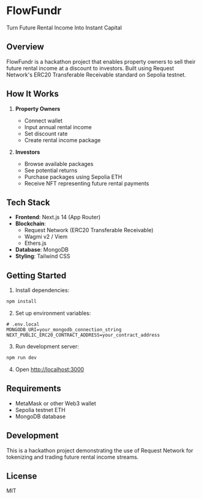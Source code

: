 # FlowFundr

Turn Future Rental Income Into Instant Capital

## Overview

FlowFundr is a hackathon project that enables property owners to sell their future rental income at a discount to investors. Built using Request Network's ERC20 Transferable Receivable standard on Sepolia testnet.

## How It Works

1. **Property Owners**
   - Connect wallet
   - Input annual rental income
   - Set discount rate
   - Create rental income package

2. **Investors**
   - Browse available packages
   - See potential returns
   - Purchase packages using Sepolia ETH
   - Receive NFT representing future rental payments

## Tech Stack

- **Frontend**: Next.js 14 (App Router)
- **Blockchain**: 
  - Request Network (ERC20 Transferable Receivable)
  - Wagmi v2 / Viem
  - Ethers.js
- **Database**: MongoDB
- **Styling**: Tailwind CSS

## Getting Started

1. Install dependencies:
```bash
npm install
```

2. Set up environment variables:
```env
# .env.local
MONGODB_URI=your_mongodb_connection_string
NEXT_PUBLIC_ERC20_CONTRACT_ADDRESS=your_contract_address
```

3. Run development server:
```bash
npm run dev
```

4. Open [http://localhost:3000](http://localhost:3000)

## Requirements

- MetaMask or other Web3 wallet
- Sepolia testnet ETH
- MongoDB database

## Development

This is a hackathon project demonstrating the use of Request Network for tokenizing and trading future rental income streams.

## License

MIT
